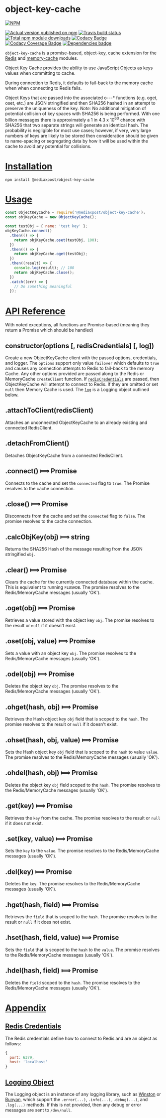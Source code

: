 # object-key-cache

[![NPM](https://nodei.co/npm/@mediaxpost/object-key-cache.png?downloads=true)](https://nodei.co/npm/@mediaxpost/object-key-cache/)

[![Actual version published on npm](http://img.shields.io/npm/v/@mediaxpost/object-key-cache.svg)](https://www.npmjs.org/package/@mediaxpost/object-key-cache)
[![Travis build status](https://travis-ci.org/MediaXPost/object-key-cache.svg)](https://www.npmjs.org/package/@mediaxpost/object-key-cache)
[![Total npm module downloads](http://img.shields.io/npm/dt/@mediaxpost/object-key-cache.svg)](https://www.npmjs.org/package/@mediaxpost/object-key-cache)
[![Codacy Badge](https://api.codacy.com/project/badge/Grade/1d343b0fd03947e494cdddc2966ca79b)](https://www.codacy.com/app/chronosis/object-key-cache?utm_source=github.com&amp;utm_medium=referral&amp;utm_content=MediaXPost/object-key-cache&amp;utm_campaign=Badge_Grade)
[![Codacy Coverage Badge](https://api.codacy.com/project/badge/Coverage/1d343b0fd03947e494cdddc2966ca79b)](https://www.codacy.com/app/chronosis/object-key-cache?utm_source=github.com&utm_medium=referral&utm_content=MediaXPost/object-key-cache&utm_campaign=Badge_Coverage)
[![Dependencies badge](https://david-dm.org/MediaXPost/object-key-cache/status.svg)](https://david-dm.org/MediaXPost/object-key-cache?view=list)

`object-key-cache` is a promise-based, object-key, cache extension for the [Redis](https://www.npmjs.com/package/redis) and [memory-cache](https://www.npmjs.com/package/@mediaxpost/memory-cache) modules.

Object Key Cache provides the ability to use JavaScript Objects as keys values when committing to cache.

During connection to Redis, it defaults to fail-back to the memory cache when when connecting to Redis fails.

Object Keys that are passed into the associated o---* functions (e.g. oget, oset, etc.) are JSON stringified and then SHA256 hashed in an attempt to preserve the uniqueness of the key. *Note:* No additional mitigation of potential collision of key spaces with SHA256 is being performed. With one billion messages there is approximately a 1 in 4.3 x 10<sup>60</sup> chance with SHA256 that two separate strings will generate an identical hash. The probability is negligible for most use cases; however, if very, very large numbers of keys are likely to be stored then consideration should be given to name-spacing or segregating data by how it will be used within the cache to avoid any potential for collisions.

# [Installation](#installation)
<a name="installation"></a>

```shell
npm install @mediaxpost/object-key-cache
```

# [Usage](#usage)
<a name="usage"></a>

```js
const ObjectKeyCache = require('@mediaxpost/object-key-cache');
const objKeyCache = new ObjectKeyCache();

const testObj = { name: 'test key' };
objKeyCache.connect()
  .then(() => {
    return objKeyCache.oset(testObj, 100);
  })
  .then(() => {
    return objKeyCache.oget(testObj);
  })
  .then((result) => {
    console.log(result); // 100
    return objKeyCache.close();
  })
  .catch((err) => {
    // Do something meaningful
  });
```

# [API Reference](#api)
<a name="api"></a>
With noted exceptions, all functions are Promise-based (meaning they return a Promise which should be handled)

## constructor(options [, redisCredentials] [, log])
Create a new ObjectKeyCache client with the passed options, credentials, and logger. The `options` support only value `failover` which defaults to `true` and causes any connection attempts to Redis to fail-back to the memory Cache. Any other options provided are passed along to the Redis or MemoryCache `createClient` function. If [`redisCredentials`](#redis-credentials) are passed, then ObjectKeyCache will attempt to connect to Redis. If they are omitted or set `null` then Memory Cache is used. The [`log`](#logging-obj) is a Logging object outlined below.

## .attachToClient(redisClient)
Attaches an unconnected ObjectKeyCache to an already existing and connected RedisClient.

## .detachFromClient()
Detaches ObjectKeyCache from a connected RedisClient.

## .connect() &#x27fe; Promise
Connects to the cache and set the `connected` flag to `true`. The Promise resolves to the cache connection.

## .close() &#x27fe; Promise
Disconnects from the cache and set the `connected` flag to `false`. The promise resolves to the cache connection.

## .calcObjKey(obj) &#x27fe; string
Returns the SHA256 Hash of the message resulting from the JSON stringified `obj`.

## .clear() &#x27fe; Promise
Clears the cache for the currently connected database within the cache. This is equivalent to running `FLUSHDB`.  The promise resolves to the Redis/MemoryCache messages (usually 'OK').

## .oget(obj) &#x27fe; Promise
Retrieves a value stored with the object key `obj`. The promise resolves to the result or `null` if it doesn't exist.

## .oset(obj, value) &#x27fe; Promise
Sets a value with an object key `obj`. The promise resolves to the Redis/MemoryCache messages (usually 'OK').

## .odel(obj) &#x27fe; Promise
Deletes the object key `obj`. The promise resolves to the Redis/MemoryCache messages (usually 'OK').

## .ohget(hash, obj) &#x27fe; Promise
Retrieves the Hash object key `obj` field that is scoped to the `hash`. The promise resolves to the result or `null` if it doesn't exist.

## .ohset(hash, obj, value) &#x27fe; Promise
Sets the Hash object key `obj` field that is scoped to the `hash` to value `value`. The promise resolves to the Redis/MemoryCache messages (usually 'OK').

## .ohdel(hash, obj) &#x27fe; Promise
Deletes the object key `obj` field scoped to the `hash`. The promise resolves to the Redis/MemoryCache messages (usually 'OK').

## .get(key) &#x27fe; Promise
Retrieves the `key` from the cache. The promise resolves to the result or `null` if it does not exist.

## .set(key, value) &#x27fe; Promise
Sets the `key` to the `value`. The promise resolves to the Redis/MemoryCache messages (usually 'OK').

## .del(key) &#x27fe; Promise
Deletes the `key`. The promise resolves to the Redis/MemoryCache messages (usually 'OK').

## .hget(hash, field) &#x27fe; Promise
Retrieves the `field` that is scoped to the `hash`. The promise resolves to the result or `null` if it does not exist.

## .hset(hash, field, value) &#x27fe; Promise
Sets the `field` that is scoped to the `hash` to the `value`. The promise resolves to the Redis/MemoryCache messages (usually 'OK').


## .hdel(hash, field) &#x27fe; Promise
Deletes the `field` scoped to the `hash`. The promise resolves to the Redis/MemoryCache messages (usually 'OK').

# [Appendix](#appendix)
<a name="appendix"></a>

## [Redis Credentials](#redis-credentials)
<a name="redis-credentials"></a>
The Redis credentials define how to connect to Redis and are an object as follows:
```js
{
  port: 6379,
  host: 'localhost'
}
```

## [Logging Object](#logging-obj)
<a name="logging-obj"></a>
The Logging object is an instance of any logging library, such as [Winston](https://www.npmjs.com/package/winston) or [Bunyan](https://www.npmjs.com/package/bunyan), which support the `.error(...)`, `.info(...)`, `.debug(...)`, and `.log(...)` methods. If this is not provided, then any debug or error messages are sent to `/dev/null`.

